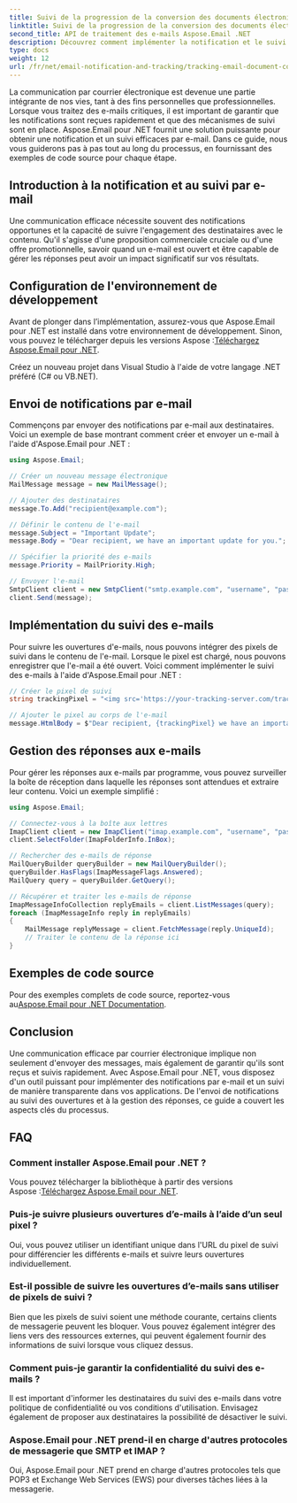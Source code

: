 ```yaml
---
title: Suivi de la progression de la conversion des documents électroniques avec le code C#
linktitle: Suivi de la progression de la conversion des documents électroniques avec le code C#
second_title: API de traitement des e-mails Aspose.Email .NET
description: Découvrez comment implémenter la notification et le suivi par e-mail à l'aide d'Aspose.Email pour .NET. Guide étape par étape avec des exemples de code. Améliorez votre communication par e-mail dès aujourd'hui !
type: docs
weight: 12
url: /fr/net/email-notification-and-tracking/tracking-email-document-conversion-progress-with-csharp-code/
---
```


La communication par courrier électronique est devenue une partie intégrante de nos vies, tant à des fins personnelles que professionnelles. Lorsque vous traitez des e-mails critiques, il est important de garantir que les notifications sont reçues rapidement et que des mécanismes de suivi sont en place. Aspose.Email pour .NET fournit une solution puissante pour obtenir une notification et un suivi efficaces par e-mail. Dans ce guide, nous vous guiderons pas à pas tout au long du processus, en fournissant des exemples de code source pour chaque étape.

## Introduction à la notification et au suivi par e-mail

Une communication efficace nécessite souvent des notifications opportunes et la capacité de suivre l'engagement des destinataires avec le contenu. Qu'il s'agisse d'une proposition commerciale cruciale ou d'une offre promotionnelle, savoir quand un e-mail est ouvert et être capable de gérer les réponses peut avoir un impact significatif sur vos résultats.

## Configuration de l'environnement de développement

Avant de plonger dans l’implémentation, assurez-vous que Aspose.Email pour .NET est installé dans votre environnement de développement. Sinon, vous pouvez le télécharger depuis les versions Aspose :[Téléchargez Aspose.Email pour .NET](https://releases.aspose.com/email/net).

Créez un nouveau projet dans Visual Studio à l'aide de votre langage .NET préféré (C# ou VB.NET).

## Envoi de notifications par e-mail

Commençons par envoyer des notifications par e-mail aux destinataires. Voici un exemple de base montrant comment créer et envoyer un e-mail à l'aide d'Aspose.Email pour .NET :

```csharp
using Aspose.Email;

// Créer un nouveau message électronique
MailMessage message = new MailMessage();

// Ajouter des destinataires
message.To.Add("recipient@example.com");

// Définir le contenu de l'e-mail
message.Subject = "Important Update";
message.Body = "Dear recipient, we have an important update for you.";

// Spécifier la priorité des e-mails
message.Priority = MailPriority.High;

// Envoyer l'e-mail
SmtpClient client = new SmtpClient("smtp.example.com", "username", "password");
client.Send(message);
```

## Implémentation du suivi des e-mails

Pour suivre les ouvertures d'e-mails, nous pouvons intégrer des pixels de suivi dans le contenu de l'e-mail. Lorsque le pixel est chargé, nous pouvons enregistrer que l'e-mail a été ouvert. Voici comment implémenter le suivi des e-mails à l'aide d'Aspose.Email pour .NET :

```csharp
// Créer le pixel de suivi
string trackingPixel = "<img src='https://your-tracking-server.com/track?id=123456' alt='' width='1' height='1' />";

// Ajouter le pixel au corps de l'e-mail
message.HtmlBody = $"Dear recipient, {trackingPixel} we have an important update for you.";
```

## Gestion des réponses aux e-mails

Pour gérer les réponses aux e-mails par programme, vous pouvez surveiller la boîte de réception dans laquelle les réponses sont attendues et extraire leur contenu. Voici un exemple simplifié :

```csharp
using Aspose.Email;

// Connectez-vous à la boîte aux lettres
ImapClient client = new ImapClient("imap.example.com", "username", "password");
client.SelectFolder(ImapFolderInfo.InBox);

// Rechercher des e-mails de réponse
MailQueryBuilder queryBuilder = new MailQueryBuilder();
queryBuilder.HasFlags(ImapMessageFlags.Answered);
MailQuery query = queryBuilder.GetQuery();

// Récupérer et traiter les e-mails de réponse
ImapMessageInfoCollection replyEmails = client.ListMessages(query);
foreach (ImapMessageInfo reply in replyEmails)
{
    MailMessage replyMessage = client.FetchMessage(reply.UniqueId);
    // Traiter le contenu de la réponse ici
}
```

## Exemples de code source

 Pour des exemples complets de code source, reportez-vous au[Aspose.Email pour .NET Documentation](https://reference.aspose.com/email/net).

## Conclusion

Une communication efficace par courrier électronique implique non seulement d'envoyer des messages, mais également de garantir qu'ils sont reçus et suivis rapidement. Avec Aspose.Email pour .NET, vous disposez d'un outil puissant pour implémenter des notifications par e-mail et un suivi de manière transparente dans vos applications. De l'envoi de notifications au suivi des ouvertures et à la gestion des réponses, ce guide a couvert les aspects clés du processus.

## FAQ

### Comment installer Aspose.Email pour .NET ?
 Vous pouvez télécharger la bibliothèque à partir des versions Aspose :[Téléchargez Aspose.Email pour .NET](https://releases.aspose.com/email/net).

### Puis-je suivre plusieurs ouvertures d’e-mails à l’aide d’un seul pixel ?
Oui, vous pouvez utiliser un identifiant unique dans l'URL du pixel de suivi pour différencier les différents e-mails et suivre leurs ouvertures individuellement.

### Est-il possible de suivre les ouvertures d’e-mails sans utiliser de pixels de suivi ?
Bien que les pixels de suivi soient une méthode courante, certains clients de messagerie peuvent les bloquer. Vous pouvez également intégrer des liens vers des ressources externes, qui peuvent également fournir des informations de suivi lorsque vous cliquez dessus.

### Comment puis-je garantir la confidentialité du suivi des e-mails ?
Il est important d'informer les destinataires du suivi des e-mails dans votre politique de confidentialité ou vos conditions d'utilisation. Envisagez également de proposer aux destinataires la possibilité de désactiver le suivi.

### Aspose.Email pour .NET prend-il en charge d'autres protocoles de messagerie que SMTP et IMAP ?
Oui, Aspose.Email pour .NET prend en charge d'autres protocoles tels que POP3 et Exchange Web Services (EWS) pour diverses tâches liées à la messagerie.